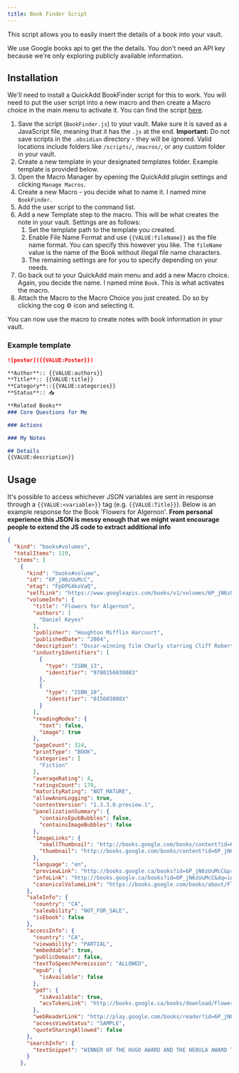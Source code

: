 ```yaml
---
title: Book Finder Script
---
```


This script allows you to easily insert the details of a book into your vault.

We use Google books api to get the the details. You don't need an API key because we're only exploring publicly available information.


## Installation

We'll need to install a QuickAdd BookFinder script for this to work.
You will need to put the user script into a new macro and then create a Macro choice in the main menu to activate it.
You can find the script [here](./Attachments/BookFinder.js).

1. Save the script (`BookFinder.js`) to your vault. Make sure it is saved as a JavaScript file, meaning that it has the `.js` at the end. **Important:** Do not save scripts in the `.obsidian` directory - they will be ignored. Valid locations include folders like `/scripts/`, `/macros/`, or any custom folder in your vault.
2. Create a new template in your designated templates folder. Example template is provided below.
3. Open the Macro Manager by opening the QuickAdd plugin settings and clicking `Manage Macros`.
4. Create a new Macro - you decide what to name it. I named mine `BookFinder`.
5. Add the user script to the command list.
6. Add a new Template step to the macro. This will be what creates the note in your vault. Settings are as follows:
    1. Set the template path to the template you created.
    2. Enable File Name Format and use `{{VALUE:fileName}}` as the file name format. You can specify this however you like. The `fileName` value is the name of the Book without illegal file name characters.
    3. The remaining settings are for you to specify depending on your needs.
7. Go back out to your QuickAdd main menu and add a new Macro choice. Again, you decide the name. I named mine `Book`. This is what activates the macro.
8. Attach the Macro to the Macro Choice you just created. Do so by clicking the cog ⚙ icon and selecting it.

You can now use the macro to create notes with book information in your vault.

### Example template

```markdown
![poster]({{VALUE:Poster}})

**Author**:: {{VALUE:authors}}
**Title**:: {{VALUE:title}}
**Category**::{{VALUE:categories}}
**Status**:: 📥

**Related Books**
### Core Questions for Me

### Actions

### My Notes

## Details
{{VALUE:description}}
```

## Usage

It's possible to access whichever JSON variables are sent in response through a `{{VALUE:<variable>}}` tag (e.g. `{{VALUE:Title}}`). Below is an example response for the Book 'Flowers for Algernon'.
**From personal experience this JSON is messy enough that we might want encourage people to extend the JS code to extract additional info**

```json
{
  "kind": "books#volumes",
  "totalItems": 119,
  "items": [
    {
      "kind": "books#volume",
      "id": "6P_jN6zUuMcC",
      "etag": "FpDPG4koVaQ",
      "selfLink": "https://www.googleapis.com/books/v1/volumes/6P_jN6zUuMcC",
      "volumeInfo": {
        "title": "Flowers for Algernon",
        "authors": [
          "Daniel Keyes"
        ],
        "publisher": "Houghton Mifflin Harcourt",
        "publishedDate": "2004",
        "description": "Oscar-winning film Charly starring Cliff Robertson and Claire Bloom-a mentally challenged man receives an operation that turns him into a genius...and introduces him to heartache.",
        "industryIdentifiers": [
          {
            "type": "ISBN_13",
            "identifier": "9780156030083"
          },
          {
            "type": "ISBN_10",
            "identifier": "015603008X"
          }
        ],
        "readingModes": {
          "text": false,
          "image": true
        },
        "pageCount": 324,
        "printType": "BOOK",
        "categories": [
          "Fiction"
        ],
        "averageRating": 4,
        "ratingsCount": 179,
        "maturityRating": "NOT_MATURE",
        "allowAnonLogging": true,
        "contentVersion": "1.3.3.0.preview.1",
        "panelizationSummary": {
          "containsEpubBubbles": false,
          "containsImageBubbles": false
        },
        "imageLinks": {
          "smallThumbnail": "http://books.google.com/books/content?id=6P_jN6zUuMcC&printsec=frontcover&img=1&zoom=5&edge=curl&source=gbs_api",
          "thumbnail": "http://books.google.com/books/content?id=6P_jN6zUuMcC&printsec=frontcover&img=1&zoom=1&edge=curl&source=gbs_api"
        },
        "language": "en",
        "previewLink": "http://books.google.ca/books?id=6P_jN6zUuMcC&printsec=frontcover&dq=intitle:Flowers+for+Algernon&hl=&cd=1&source=gbs_api",
        "infoLink": "http://books.google.ca/books?id=6P_jN6zUuMcC&dq=intitle:Flowers+for+Algernon&hl=&source=gbs_api",
        "canonicalVolumeLink": "https://books.google.com/books/about/Flowers_for_Algernon.html?hl=&id=6P_jN6zUuMcC"
      },
      "saleInfo": {
        "country": "CA",
        "saleability": "NOT_FOR_SALE",
        "isEbook": false
      },
      "accessInfo": {
        "country": "CA",
        "viewability": "PARTIAL",
        "embeddable": true,
        "publicDomain": false,
        "textToSpeechPermission": "ALLOWED",
        "epub": {
          "isAvailable": false
        },
        "pdf": {
          "isAvailable": true,
          "acsTokenLink": "http://books.google.ca/books/download/Flowers_for_Algernon-sample-pdf.acsm?id=6P_jN6zUuMcC&format=pdf&output=acs4_fulfillment_token&dl_type=sample&source=gbs_api"
        },
        "webReaderLink": "http://play.google.com/books/reader?id=6P_jN6zUuMcC&hl=&source=gbs_api",
        "accessViewStatus": "SAMPLE",
        "quoteSharingAllowed": false
      },
      "searchInfo": {
        "textSnippet": "WINNER OF THE HUGO AWARD AND THE NEBULA AWARD The classic novel that inspired the Academy Award-winning movie Charly Daniel Keyes, the author of eight books, was born in Brooklyn, New York, and received his B.A. and M.A. degrees from ..."
      }
    },
```
